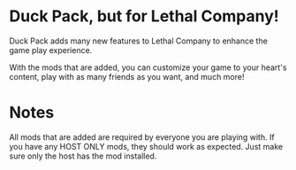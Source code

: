 # Duck Pack, but for Lethal Company!
Duck Pack adds many new features to Lethal Company to enhance the game play experience.

With the mods that are added, you can customize your game to your heart's content, play with as many friends as you want, and much more!

# Notes
All mods that are added are required by everyone you are playing with. If you have any HOST ONLY mods, they should work as expected. Just make sure only the host has the mod installed.